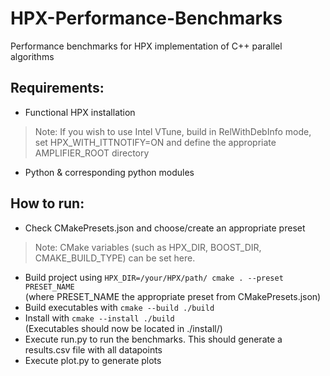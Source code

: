 # HPX-Performance-Benchmarks

Performance benchmarks for HPX implementation of C++ parallel algorithms

## Requirements:

* Functional HPX installation 
>Note: If you wish to use Intel VTune, build in RelWithDebInfo mode, set HPX_WITH_ITTNOTIFY=ON
>and define the appropriate AMPLIFIER_ROOT directory

* Python & corresponding python modules


## How to run:

* Check CMakePresets.json and choose/create an appropriate preset
>Note: CMake variables (such as HPX_DIR, BOOST_DIR, CMAKE_BUILD_TYPE) can be set here.
* Build project using `HPX_DIR=/your/HPX/path/ cmake . --preset PRESET_NAME`  
(where PRESET_NAME the appropriate preset from CMakePresets.json)
* Build executables with `cmake --build ./build`
* Install with `cmake --install ./build`  
(Executables should now be located in ./install/)
* Execute run.py to run the benchmarks. This should generate a results.csv file with all datapoints
* Execute plot.py to generate plots


